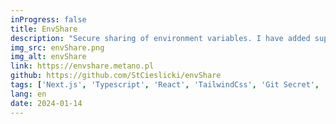 ```yaml
---
inProgress: false
title: EnvShare
description: "Secure sharing of environment variables. I have added support for pin code, without pin there is no way to decrypt the content."
img_src: envShare.png
img_alt: envShare
link: https://envshare.metano.pl
github: https://github.com/StCieslicki/envShare
tags: ['Next.js', 'Typescript', 'React', 'TailwindCss', 'Git Secret', 'Vercel.com', 'Upstash.com', 'Redis', 'Zod', 'pnpm', 'Rome', 'Jest', 'Trivy']
lang: en
date: 2024-01-14
---
```

